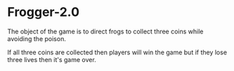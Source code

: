 # Frogger-2.0
The object of the game is to direct frogs to collect three coins while avoiding the poison. 

If all three coins are collected then players will win the game but if they lose three lives then it's game over.


